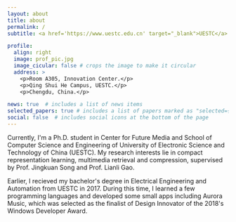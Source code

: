 ```yaml
---
layout: about
title: about
permalink: /
subtitle: <a href='https://www.uestc.edu.cn' target="_blank">UESTC</a> &#183; <a href='mailto:xiaosu.zhu@outlook.com' target="_blank">xiaosu.zhu@outlook.com</a> <br/> Ph.D student.

profile:
  align: right
  image: prof_pic.jpg
  image_cicular: false # crops the image to make it circular
  address: >
    <p>Room A305, Innovation Center.</p>
    <p>Qing Shui He Campus, UESTC.</p>
    <p>Chengdu, China.</p>

news: true  # includes a list of news items
selected_papers: true # includes a list of papers marked as "selected={true}"
social: false  # includes social icons at the bottom of the page
---
```


Currently, I'm a Ph.D. student in Center for Future Media and School of Computer Science and Engineering of University of Electronic Science and Technology of China (UESTC). My research interests lie in compact representation learning, multimedia retrieval and compression, supervised by Prof. Jingkuan Song and Prof. Lianli Gao.

Earlier, I recieved my bachelor's degree in Electrical Engineering and Automation from UESTC in 2017. During this time, I learned a few programming languages and developed some small apps including Aurora Music, which was selected as the finalist of Design Innovator of the 2018's Windows Developer Award.
